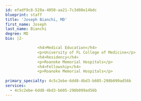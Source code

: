 ```yaml
---
id: efadf9c8-520a-4050-aa21-7c3d08e14bdc
blueprint: staff
title: 'Joseph Bianchi, MD'
first_name: Joseph
last_name: Bianchi
degree: MD
bio: |2-

              <h4>Medical Education</h4>
              <p>University of FL College of Medicine</p>
              <h4>Residency</h4>
              <p>Roanoke Memorial Hospitals</p>
              <h4>Fellowship</h4>
              <p>Roanoke Memorial Hospitals</p>
          
primary_specialty: 4c5c2ebe-6dd8-4bd3-b605-298b099ad56b
services:
  - 4c5c2ebe-6dd8-4bd3-b605-298b099ad56b
---
```

